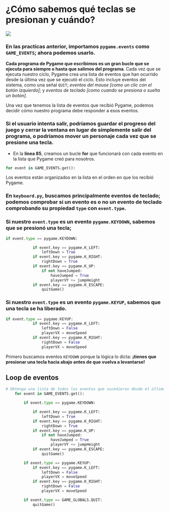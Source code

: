 # ¿Cómo sabemos qué teclas se presionan y cuándo? 
![](https://media.giphy.com/media/3oEduLvxnhDsh83j3O/giphy.gif) 

### En las practicas anterior, importamos `pygame.events` como `GAME_EVENTS`; ahora podemos usarlo. 

**Cada programa de Pygame que escribimos es un gran bucle que se ejecuta para siempre o hasta que salimos del programa**. Cada vez que se ejecuta nuestro ciclo, Pygame crea una lista de eventos que han ocurrido desde la última vez que se ejecutó el ciclo. Esto incluye eventos del sistema, como una señal `QUIT`; *eventos del mouse [como un clic con el botón izquierdo]*; y *eventos de teclado [como cuando se presiona o suelta un botón]*. 

Una vez que tenemos la lista de eventos que recibió Pygame, podemos decidir cómo nuestro programa debe responder a esos eventos. 

### Si el usuario intenta salir, podríamos guardar el progreso del juego y cerrar la ventana en lugar de simplemente salir del programa, o podríamos mover un personaje cada vez que se presione una tecla. 

- En la **línea 85**, creamos un bucle **for** que funcionará con cada evento en la lista que Pygame creó para nosotros. 
```python
for event in GAME_EVENTS.get():
```
Los eventos están organizados en la lista en el orden en que los recibió Pygame. 

### En `keyboard.py`, buscamos principalmente eventos de teclado; podemos comprobar si un evento es o no un evento de teclado comprobando su propiedad `type` con `event.type`. 


### Si nuestro `event.type` es un evento `pygame.KEYDOWN`, sabemos que se presionó una tecla; 

```python
if event.type == pygame.KEYDOWN:

            if event.key == pygame.K_LEFT:
                leftDown = True
            if event.key == pygame.K_RIGHT:
                rightDown = True
            if event.key == pygame.K_UP:
                if not haveJumped:
                    haveJumped = True
                    playerVY += jumpHeight
            if event.key == pygame.K_ESCAPE:
                quitGame()
```

### Si nuestro `event.type` es un evento `pygame.KEYUP`, sabemos que una tecla se ha liberado. 
```python
if event.type == pygame.KEYUP:
            if event.key == pygame.K_LEFT:
                leftDown = False
                playerVX = moveSpeed
            if event.key == pygame.K_RIGHT:
                rightDown = False
                playerVX = moveSpeed
```

Primero buscamos eventos `KEYDOWN` porque la lógica lo dicta: **¡tienes que presionar una tecla hacia abajo antes de que vuelva a levantarse!**

## Loop de eventos

```python
# Obtenga una lista de todos los eventos que sucedieron desde el último rediseño
    for event in GAME_EVENTS.get():

        if event.type == pygame.KEYDOWN:

            if event.key == pygame.K_LEFT:
                leftDown = True
            if event.key == pygame.K_RIGHT:
                rightDown = True
            if event.key == pygame.K_UP:
                if not haveJumped:
                    haveJumped = True
                    playerVY += jumpHeight
            if event.key == pygame.K_ESCAPE:
                quitGame()

        if event.type == pygame.KEYUP:
            if event.key == pygame.K_LEFT:
                leftDown = False
                playerVX = moveSpeed
            if event.key == pygame.K_RIGHT:
                rightDown = False
                playerVX = moveSpeed

        if event.type == GAME_GLOBALS.QUIT:
            quitGame()
```

<!--stackedit_data:
eyJoaXN0b3J5IjpbNTEwODMxNTI2LC0yMDM5NzA4MjYzLC0xNT
U2MjgwMDEsMTg3MDgzMDk1MCwtMjMxMDQxNTE2LDk3MDE0MzM3
OSwtODA5OTczOTEyLDM2MDg0NzYwNCwxNjY1MzMxNTEzLDQ1OD
c3ODYwNSw5MTE0ODEwNzIsMjAzNTYzMTgzNywtMTYwMTI3Mjc3
NF19
-->
